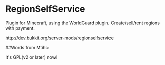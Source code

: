 RegionSelfService
=================

Plugin for Minecraft, using the WorldGuard plugin. Create/sell/rent regions with payment.

http://dev.bukkit.org/server-mods/regionselfservice

##Words from Mtihc: 

It's GPL(v2 or later) now!
